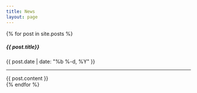 ```yaml
---
title: News
layout: page
---
```


{% for post in site.posts %}
<div class="card my-3">
    <div class="card-body">
        <h5 class="card-title">{{ post.title}}</h5>
        <p class="dce-post-date">{{ post.date | date: "%b %-d, %Y" }}</p>
        <hr />
        {{ post.content }}
    </div>
</div>
{% endfor %}